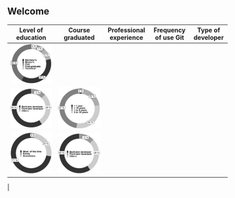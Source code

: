 ## Welcome 



| Level of education  | Course graduated |Professional experience  |Frequency of use Git |Type of developer |
| ------------- | ------------- |------------- |------------- |------------- |
| ![](https://github.com/johnatan-si/JSERD2020/blob/master/education.PNG)
 | ![](https://github.com/johnatan-si/JSERD2020/blob/master/applications.PNG)  |![](https://github.com/johnatan-si/JSERD2020/blob/master/development.PNG)
 |![](https://github.com/johnatan-si/JSERD2020/blob/master/git.PNG) |![](https://github.com/johnatan-si/JSERD2020/blob/master/applications.PNG?raw=true)
|







